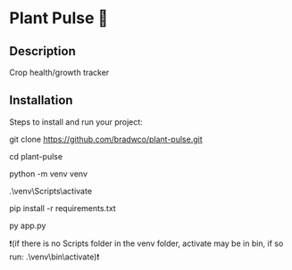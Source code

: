 # Plant Pulse 🌱

## Description
Crop health/growth tracker

## Installation
Steps to install and run your project:

git clone https://github.com/bradwco/plant-pulse.git

cd plant-pulse

python -m venv venv

.\venv\Scripts\activate 

pip install -r requirements.txt

py app.py

❗(if there is no Scripts folder in the venv folder, activate may be in bin, if so run:
.\venv\bin\activate)❗

    
    
